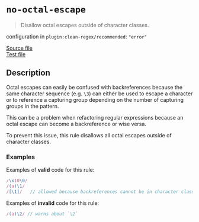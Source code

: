 # `no-octal-escape`

> Disallow octal escapes outside of character classes.

configuration in `plugin:clean-regex/recommended`: `"error"`

<!-- prettier-ignore -->
[Source file](https://github.com/RunDevelopment/eslint-plugin-clean-regex/blob/master/lib/rules/no-octal-escape.ts) <br> [Test file](https://github.com/RunDevelopment/eslint-plugin-clean-regex/blob/master/tests/lib/rules/no-octal-escape.ts)

## Description

Octal escapes can easily be confused with backreferences because the same
character sequence (e.g. `\3`) can either be used to escape a character or to
reference a capturing group depending on the number of capturing groups in the
pattern.

This can be a problem when refactoring regular expressions because an octal
escape can become a backreference or wise versa.

To prevent this issue, this rule disallows all octal escapes outside of
character classes.

### Examples

Examples of **valid** code for this rule:

<!-- prettier-ignore -->
```js
/\x10\0/
/(a)\1/
/[\1]/   // allowed because backreferences cannot be in character classes
```

Examples of **invalid** code for this rule:

<!-- prettier-ignore -->
```js
/(a)\2/ // warns about `\2`
```
